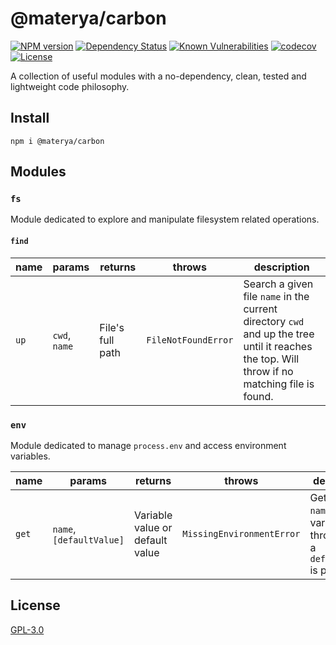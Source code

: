 # @materya/carbon

[![NPM version][npm-image]][npm-url]
[![Dependency Status][david-image]][david-url]
[![Known Vulnerabilities][snyk-image]][snyk-url]
[![codecov][codecov-image]][codecov-url]
[![License][license-image]][license-url]

A collection of useful modules with a no-dependency, clean, tested and
lightweight code philosophy.

## Install

```
npm i @materya/carbon
```

## Modules

### `fs`

Module dedicated to explore and manipulate filesystem related operations.

#### `find`

| name | params | returns | throws | description |
|-|-|-|-|-|
| `up` | `cwd`, `name` | File's full path | `FileNotFoundError` | Search a given file `name` in the current directory `cwd` and up the tree until it reaches the top. Will throw if no matching file is found. |

### `env`

Module dedicated to manage `process.env` and access environment variables.

| name | params | returns | throws | description |
|-|-|-|-|-|
| `get` | `name`, `[defaultValue]` | Variable value or default value | `MissingEnvironmentError` | Get a given `name` env variable. Will throw unless a `defaultValue` is provided. |

## License

[GPL-3.0](LICENSE)

[npm-image]: https://img.shields.io/npm/v/@materya/carbon.svg?style=flat-square
[npm-url]: https://npmjs.org/package/@materya/carbon
[david-image]: https://img.shields.io/david/materya/carbon.svg?style=flat-square
[david-url]: https://david-dm.org/materya/carbon
[snyk-image]: https://snyk.io/test/github/materya/carbon/badge.svg?style=flat-square
[snyk-url]: https://app.snyk.io/test/github/materya/carbon?targetFile=package.json
[codecov-image]: https://img.shields.io/codecov/c/github/materya/carbon/master.svg?style=flat-square
[codecov-url]: https://codecov.io/gh/materya/carbon
[license-image]: https://img.shields.io/npm/l/@materya/carbon.svg?style=flat-square
[license-url]: LICENSE
